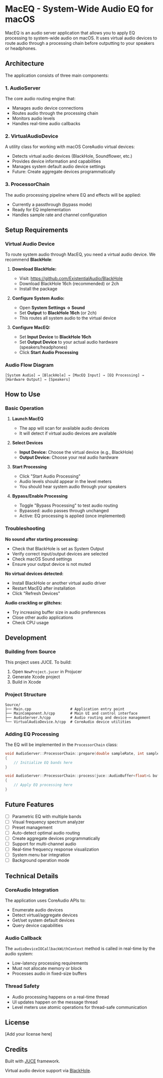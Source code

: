 # MacEQ - System-Wide Audio EQ for macOS

MacEQ is an audio server application that allows you to apply EQ processing to system-wide audio on macOS. It uses virtual audio devices to route audio through a processing chain before outputting to your speakers or headphones.

## Architecture

The application consists of three main components:

### 1. AudioServer
The core audio routing engine that:
- Manages audio device connections
- Routes audio through the processing chain
- Monitors audio levels
- Handles real-time audio callbacks

### 2. VirtualAudioDevice
A utility class for working with macOS CoreAudio virtual devices:
- Detects virtual audio devices (BlackHole, Soundflower, etc.)
- Provides device information and capabilities
- Manages system default audio device settings
- Future: Create aggregate devices programmatically

### 3. ProcessorChain
The audio processing pipeline where EQ and effects will be applied:
- Currently a passthrough (bypass mode)
- Ready for EQ implementation
- Handles sample rate and channel configuration

## Setup Requirements

### Virtual Audio Device

To route system audio through MacEQ, you need a virtual audio device. We recommend **BlackHole**:

1. **Download BlackHole:**
   - Visit: https://github.com/ExistentialAudio/BlackHole
   - Download BlackHole 16ch (recommended) or 2ch
   - Install the package

2. **Configure System Audio:**
   - Open **System Settings → Sound**
   - Set **Output** to **BlackHole 16ch** (or 2ch)
   - This routes all system audio to the virtual device

3. **Configure MacEQ:**
   - Set **Input Device** to **BlackHole 16ch**
   - Set **Output Device** to your actual audio hardware (speakers/headphones)
   - Click **Start Audio Processing**

### Audio Flow Diagram

```
[System Audio] → [BlackHole] → [MacEQ Input] → [EQ Processing] → [Hardware Output] → [Speakers]
```

## How to Use

### Basic Operation

1. **Launch MacEQ**
   - The app will scan for available audio devices
   - It will detect if virtual audio devices are available

2. **Select Devices**
   - **Input Device:** Choose the virtual device (e.g., BlackHole)
   - **Output Device:** Choose your real audio hardware

3. **Start Processing**
   - Click "Start Audio Processing"
   - Audio levels should appear in the level meters
   - You should hear system audio through your speakers

4. **Bypass/Enable Processing**
   - Toggle "Bypass Processing" to test audio routing
   - Bypassed: audio passes through unchanged
   - Active: EQ processing is applied (once implemented)

### Troubleshooting

**No sound after starting processing:**
- Check that BlackHole is set as System Output
- Verify correct input/output devices are selected
- Check macOS Sound settings
- Ensure your output device is not muted

**No virtual devices detected:**
- Install BlackHole or another virtual audio driver
- Restart MacEQ after installation
- Click "Refresh Devices"

**Audio crackling or glitches:**
- Try increasing buffer size in audio preferences
- Close other audio applications
- Check CPU usage

## Development

### Building from Source

This project uses JUCE. To build:

1. Open `NewProject.jucer` in Projucer
2. Generate Xcode project
3. Build in Xcode

### Project Structure

```
Source/
├── Main.cpp                  # Application entry point
├── MainComponent.h/cpp       # Main UI and control interface
├── AudioServer.h/cpp         # Audio routing and device management
└── VirtualAudioDevice.h/cpp  # CoreAudio device utilities
```

### Adding EQ Processing

The EQ will be implemented in the `ProcessorChain` class:

```cpp
void AudioServer::ProcessorChain::prepare(double sampleRate, int samplesPerBlock, int numChannels)
{
    // Initialize EQ bands here
}

void AudioServer::ProcessorChain::process(juce::AudioBuffer<float>& buffer)
{
    // Apply EQ processing here
}
```

## Future Features

- [ ] Parametric EQ with multiple bands
- [ ] Visual frequency spectrum analyzer
- [ ] Preset management
- [ ] Auto-detect optimal audio routing
- [ ] Create aggregate devices programmatically
- [ ] Support for multi-channel audio
- [ ] Real-time frequency response visualization
- [ ] System menu bar integration
- [ ] Background operation mode

## Technical Details

### CoreAudio Integration

The application uses CoreAudio APIs to:
- Enumerate audio devices
- Detect virtual/aggregate devices
- Get/set system default devices
- Query device capabilities

### Audio Callback

The `audioDeviceIOCallbackWithContext` method is called in real-time by the audio system:
- Low-latency processing requirements
- Must not allocate memory or block
- Processes audio in fixed-size buffers

### Thread Safety

- Audio processing happens on a real-time thread
- UI updates happen on the message thread
- Level meters use atomic operations for thread-safe communication

## License

[Add your license here]

## Credits

Built with [JUCE](https://juce.com/) framework.

Virtual audio device support via [BlackHole](https://github.com/ExistentialAudio/BlackHole).

